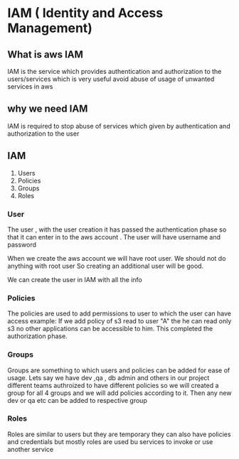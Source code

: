 # IAM ( Identity and Access Management)

## What is aws IAM

IAM is the service which provides authentication and authorization to the users/services
which is very useful avoid abuse of usage of unwanted services in aws

## why we need IAM

IAM is required to stop abuse of services which given by authentication and authorization to the user

## IAM

1. Users
2. Policies
3. Groups
4. Roles

### User

The user , with the user creation it has passed the authentication phase so that it can enter in to the aws account . The user will have username and password

When we create the aws account we will have root user. We should not do anything with root user
So creating an additional user will be good.

We can create the user in IAM with all the info

### Policies

The policies are used to add permissions to user to which the user can have access
example: If we add policy of s3 read to user "A" the he can read only s3 no other applications can be accessible to him. This completed the authorization phase.

### Groups

Groups are something to which users and policies can be added for ease of usage.
Lets say we have dev ,qa , db admin and others in our project different teams authroized to have different policies so we will created a group for all 4 groups and we will add policies according to it. Then any new dev or qa etc can be added to respective group

### Roles

Roles are similar to users but they are temporary they can also have policies and credentials but mostly roles are used bu services to invoke or use another service
